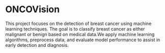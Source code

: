 # ONCOVision
This project focuses on the detection of breast cancer using machine learning techniques. The goal is to classify breast cancer as either malignant or benign based on medical data.We apply machine learning algorithms, preprocess data, and evaluate model performance to assist in early detection and diagnosis.
